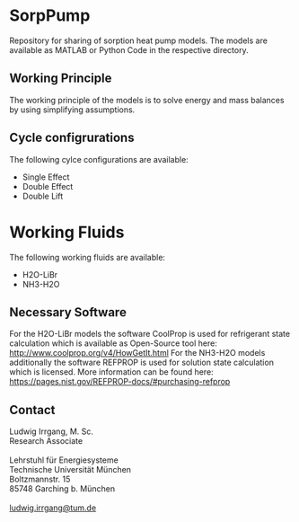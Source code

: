 # SorpPump
Repository for sharing of sorption heat pump models. The models are available as MATLAB or Python Code in the respective directory.

## Working Principle
The working principle of the models is to solve energy and mass balances by using simplifying assumptions.

## Cycle configrurations
The following cylce configurations are available:
* Single Effect
* Double Effect
* Double Lift

# Working Fluids
The following working fluids are available:
* H2O-LiBr
* NH3-H2O

## Necessary Software
For the H2O-LiBr models the software CoolProp is used for refrigerant state calculation which is available as Open-Source tool here: http://www.coolprop.org/v4/HowGetIt.html 
For the NH3-H2O models additionally the software REFPROP is used for solution state calculation which is licensed. More information can be found here: https://pages.nist.gov/REFPROP-docs/#purchasing-refprop

##  Contact
Ludwig Irrgang, M. Sc. \
Research Associate \
\
Lehrstuhl für Energiesysteme \
Technische Universität München \
Boltzmannstr. 15 \
85748 Garching b. München \
\
ludwig.irrgang@tum.de


